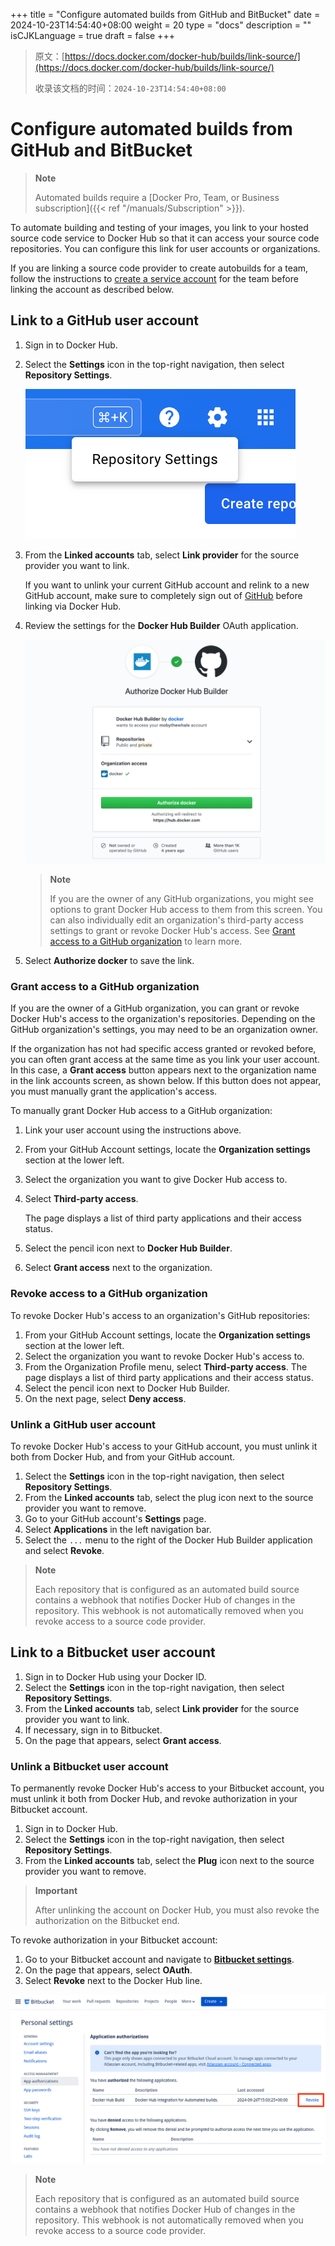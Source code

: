 +++
title = "Configure automated builds from GitHub and BitBucket"
date = 2024-10-23T14:54:40+08:00
weight = 20
type = "docs"
description = ""
isCJKLanguage = true
draft = false
+++

> 原文：[https://docs.docker.com/docker-hub/builds/link-source/](https://docs.docker.com/docker-hub/builds/link-source/)
>
> 收录该文档的时间：`2024-10-23T14:54:40+08:00`

# Configure automated builds from GitHub and BitBucket

> **Note**
>
> 
>
> Automated builds require a [Docker Pro, Team, or Business subscription]({{< ref "/manuals/Subscription" >}}).

To automate building and testing of your images, you link to your hosted source code service to Docker Hub so that it can access your source code repositories. You can configure this link for user accounts or organizations.

If you are linking a source code provider to create autobuilds for a team, follow the instructions to [create a service account](https://docs.docker.com/docker-hub/builds/#service-users-for-team-autobuilds) for the team before linking the account as described below.

## Link to a GitHub user account

1. Sign in to Docker Hub.

2. Select the **Settings** icon in the top-right navigation, then select **Repository Settings**.

   ![Repository settings menu](ConfigureautomatedbuildsfromGitHubandBitBucket_img/docker-hub-repo-settings-menu.png)

3. From the **Linked accounts** tab, select **Link provider** for the source provider you want to link.

   If you want to unlink your current GitHub account and relink to a new GitHub account, make sure to completely sign out of [GitHub](https://github.com/) before linking via Docker Hub.

4. Review the settings for the **Docker Hub Builder** OAuth application.

   ![Granting access to GitHub account](ConfigureautomatedbuildsfromGitHubandBitBucket_img/authorize-builder.png)

   > **Note**
   >
   > If you are the owner of any GitHub organizations, you might see options to grant Docker Hub access to them from this screen. You can also individually edit an organization's third-party access settings to grant or revoke Docker Hub's access. See [Grant access to a GitHub organization](https://docs.docker.com/docker-hub/builds/link-source/#grant-access-to-a-github-organization) to learn more.

5. Select **Authorize docker** to save the link.

### Grant access to a GitHub organization

If you are the owner of a GitHub organization, you can grant or revoke Docker Hub's access to the organization's repositories. Depending on the GitHub organization's settings, you may need to be an organization owner.

If the organization has not had specific access granted or revoked before, you can often grant access at the same time as you link your user account. In this case, a **Grant access** button appears next to the organization name in the link accounts screen, as shown below. If this button does not appear, you must manually grant the application's access.

To manually grant Docker Hub access to a GitHub organization:

1. Link your user account using the instructions above.

2. From your GitHub Account settings, locate the **Organization settings** section at the lower left.

3. Select the organization you want to give Docker Hub access to.

4. Select **Third-party access**.

   The page displays a list of third party applications and their access status.

5. Select the pencil icon next to **Docker Hub Builder**.

6. Select **Grant access** next to the organization.

### Revoke access to a GitHub organization

To revoke Docker Hub's access to an organization's GitHub repositories:

1. From your GitHub Account settings, locate the **Organization settings** section at the lower left.
2. Select the organization you want to revoke Docker Hub's access to.
3. From the Organization Profile menu, select **Third-party access**. The page displays a list of third party applications and their access status.
4. Select the pencil icon next to Docker Hub Builder.
5. On the next page, select **Deny access**.

### Unlink a GitHub user account

To revoke Docker Hub's access to your GitHub account, you must unlink it both from Docker Hub, and from your GitHub account.

1. Select the **Settings** icon in the top-right navigation, then select **Repository Settings**.
2. From the **Linked accounts** tab, select the plug icon next to the source provider you want to remove.
3. Go to your GitHub account's **Settings** page.
4. Select **Applications** in the left navigation bar.
5. Select the `...` menu to the right of the Docker Hub Builder application and select **Revoke**.

> **Note**
>
> 
>
> Each repository that is configured as an automated build source contains a webhook that notifies Docker Hub of changes in the repository. This webhook is not automatically removed when you revoke access to a source code provider.

## Link to a Bitbucket user account

1. Sign in to Docker Hub using your Docker ID.
2. Select the **Settings** icon in the top-right navigation, then select **Repository Settings**.
3. From the **Linked accounts** tab, select **Link provider** for the source provider you want to link.
4. If necessary, sign in to Bitbucket.
5. On the page that appears, select **Grant access**.

### Unlink a Bitbucket user account

To permanently revoke Docker Hub's access to your Bitbucket account, you must unlink it both from Docker Hub, and revoke authorization in your Bitbucket account.

1. Sign in to Docker Hub.
2. Select the **Settings** icon in the top-right navigation, then select **Repository Settings**.
3. From the **Linked accounts** tab, select the **Plug** icon next to the source provider you want to remove.

> **Important**
>
> After unlinking the account on Docker Hub, you must also revoke the authorization on the Bitbucket end.

To revoke authorization in your Bitbucket account:

1. Go to your Bitbucket account and navigate to [**Bitbucket settings**](https://bitbucket.org/account/settings/app-authorizations/).
2. On the page that appears, select **OAuth**.
3. Select **Revoke** next to the Docker Hub line.

![Bitbucket Authorization revocation page](ConfigureautomatedbuildsfromGitHubandBitBucket_img/bitbucket-revoke.png)

> **Note**
>
> 
>
> Each repository that is configured as an automated build source contains a webhook that notifies Docker Hub of changes in the repository. This webhook is not automatically removed when you revoke access to a source code provider.
